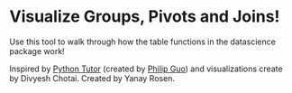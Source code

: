 # Visualize Groups, Pivots and Joins!
Use this tool to walk through how the table functions in the datascience package work!

Inspired by [Python Tutor](http://pythontutor.com/visualize.html) (created by [Philip Guo](http://pgbovine.net/)) and visualizations create by Divyesh Chotai. Created by Yanay Rosen.</p>
